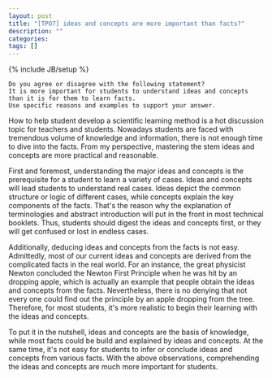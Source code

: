 ```yaml
---
layout: post
title: "[TPO7] ideas and concepts are more important than facts?"
description: ""
categories: 
tags: []
---
```

{% include JB/setup %}

	Do you agree or disagree with the following statement?
	It is more important for students to understand ideas and concepts than it is for them to learn facts. 
	Use specific reasons and examples to support your answer.


How to help student develop a scientific learning method is a hot discussion topic for teachers and students. Nowadays students are faced with tremendous volume of knowledge and information, there is not enough time to dive into the facts. From my perspective, mastering the stem ideas and concepts are more practical and reasonable.

First and foremost, understanding the major ideas and concepts is the prerequisite for a student to learn a variety of cases. Ideas and concepts will lead students to understand real cases. Ideas depict the common structure or logic of different cases, while concepts explain the key components of the facts. That's the reason why the explanation of terminologies and abstract introduction will put in the front in most technical booklets. Thus, students should digest the ideas and concepts first, or they will get confused or lost in endless cases.

Additionally, deducing ideas and concepts from the facts is not easy. Admittedly, most of our current ideas and concepts are derived from the complicated facts in the real world. For an instance, the great physicist Newton concluded the Newton First Principle when he was hit by an dropping apple, which is actually an example that people obtain the ideas and concepts from the facts. Nevertheless, there is no denying that not every one could find out the principle by an apple dropping from the tree. Therefore, for most students, it's more realistic to begin their learning with the ideas and concepts.

To put it in the nutshell, ideas and concepts are the basis of knowledge, while most facts could be build and explained by ideas and concepts. At the same time, it's not easy for students to infer or conclude ideas and concepts from various facts. With the above observations, comprehending the ideas and concepts are much more important for students.
